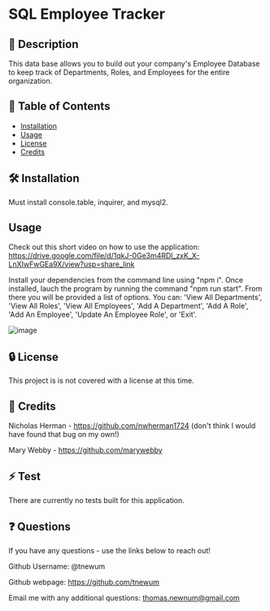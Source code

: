 # SQL Employee Tracker


## 📘 Description

This data base allows you to build out your company's Employee Database to keep track of Departments, Roles, and Employees for the entire organization. 

## 📑 Table of Contents 

- [Installation](#installation)
- [Usage](#usage)
- [License](#license)
- [Credits](#credits)

## 🛠️ Installation 

Must install console.table, inquirer, and mysql2.

## Usage

Check out this short video on how to use the application: 
https://drive.google.com/file/d/1qkJ-0Ge3m4RDl_zxK_X-LnXIwFwGEa9X/view?usp=share_link

Install your dependencies from the command line using "npm i". Once installed, lauch the program by running the command "npm run start". From there you will be provided a list of options. You can: 'View All Departments', 'View All Roles', 'View All Employees', 'Add A Department', 'Add A Role', 'Add An Employee', 'Update An Employee Role', or 'Exit'. 

![image](https://user-images.githubusercontent.com/117390778/221558529-564b9ab3-4b5f-496b-9f11-7d14c35cced6.png)
 

## 🔒 License

This project is is not covered with a license at this time. 

## 🤝 Credits

Nicholas Herman - https://github.com/nwherman1724 (don't think I would have found that bug on my own!)

Mary Webby - https://github.com/marywebby

## ⚡ Test

There are currently no tests built for this application.

## ❓ Questions

If you have any questions - use the links below to reach out!

Github Username: @tnewum

Github webpage: https://github.com/tnewum

Email me with any additional questions: thomas.newnum@gmail.com
